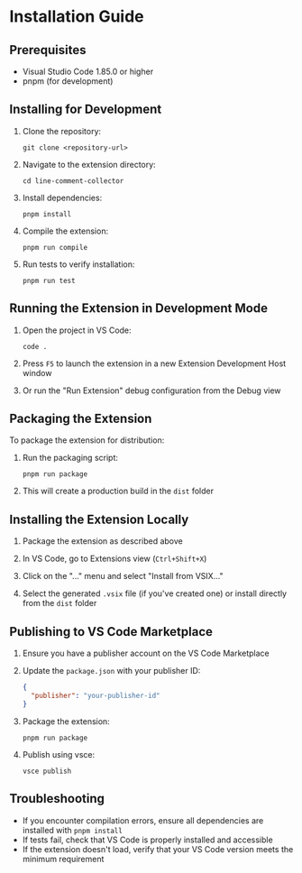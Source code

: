 # Installation Guide

## Prerequisites

- Visual Studio Code 1.85.0 or higher
- pnpm (for development)

## Installing for Development

1. Clone the repository:

   ```
   git clone <repository-url>
   ```

2. Navigate to the extension directory:

   ```
   cd line-comment-collector
   ```

3. Install dependencies:

   ```
   pnpm install
   ```

4. Compile the extension:

   ```
   pnpm run compile
   ```

5. Run tests to verify installation:
   ```
   pnpm run test
   ```

## Running the Extension in Development Mode

1. Open the project in VS Code:

   ```
   code .
   ```

2. Press `F5` to launch the extension in a new Extension Development Host window

3. Or run the "Run Extension" debug configuration from the Debug view

## Packaging the Extension

To package the extension for distribution:

1. Run the packaging script:

   ```
   pnpm run package
   ```

2. This will create a production build in the `dist` folder

## Installing the Extension Locally

1. Package the extension as described above

2. In VS Code, go to Extensions view (`Ctrl+Shift+X`)

3. Click on the "..." menu and select "Install from VSIX..."

4. Select the generated `.vsix` file (if you've created one) or install directly from the `dist` folder

## Publishing to VS Code Marketplace

1. Ensure you have a publisher account on the VS Code Marketplace

2. Update the `package.json` with your publisher ID:

   ```json
   {
     "publisher": "your-publisher-id"
   }
   ```

3. Package the extension:

   ```
   pnpm run package
   ```

4. Publish using vsce:
   ```
   vsce publish
   ```

## Troubleshooting

- If you encounter compilation errors, ensure all dependencies are installed with `pnpm install`
- If tests fail, check that VS Code is properly installed and accessible
- If the extension doesn't load, verify that your VS Code version meets the minimum requirement
